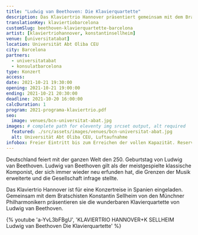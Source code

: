 ```yaml
---
title: "Ludwig van Beethoven: Die Klavierquartette"
description: Das Klaviertrio Hannover präsentiert gemeinsam mit dem Bratschisten Konstantin Sellheim von den Münchner Philharmonikern die  Klavierquartette von Ludwig van Beethoven.
translationKey: klaviertiobarcelona
customSlug: beethoven-klavierquartette-barcelona
artist: [klaviertriohannover, konstantinsellheim]
venue: [universitatabat]
location: Universität Abt Oliba CEU
city: Barcelona
partners:
  - universitatabat
  - konsulatbarcelona
type: Konzert
access:
date: 2021-10-21 19:30:00
opening: 2021-10-21 19:00:00
ending: 2021-10-21 20:30:00
deadline: 2021-10-20 16:00:00
calcDuration: 1
program: 2021-programa-klaviertrio.pdf
seo:
  image: venues/bcn-universitat-abat.jpg
images: # complete path for eleventy img srcset output, alt required
  featured: ./src/assets/images/venues/bcn-universitat-abat.jpg
  alt: Universität Abt Oliba CEU, Luftaufnahme
infobox: Freier Eintritt bis zum Erreichen der vollen Kapazität. Reservierte Plätze nur mit persönlicher Einladung durch die Fundación Goethe.
---
```


Deutschland feiert mit der ganzen Welt den 250. Geburtstag von Ludwig van Beethoven. Ludwig van Beethoven gilt als der meistgespielte klassische Komponist, der sich immer wieder neu erfunden hat, die Grenzen der Musik erweiterte und die Gesellschaft infrage stellte.

Das Klaviertrio Hannover ist für eine Konzertreise in Spanien eingeladen. Gemeinsam mit dem Bratschisten Konstantin Sellheim von den Münchner Philharmonikern präsentieren sie die wunderbaren Klavierquartette von Ludwig van Beethoven.

{% youtube 'a-YvL3bFBgU', 'KLAVIERTRIO HANNOVER+K SELLHEIM Ludwig van Beethoven Die Klavierquartette' %}
